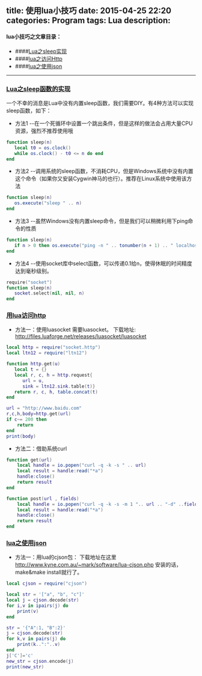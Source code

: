 title: 使用lua小技巧
date: 2015-04-25 22:20
categories: Program
tags: Lua
description:
---

#### lua小技巧之文章目录：
* ####[Lua之sleep实现](#jump1)
* ####[lua之访问Http](#jump2)
* ####[lua之使用json](#jump3)
<!-- more -->

---
### <span id = "jump1">[Lua之sleep函数的实现](http://www.cnblogs.com/orez88/articles/2192040.html)</span>
一个不幸的消息是Lua中没有内置sleep函数，我们需要DIY。有4种方法可以实现sleep函数，如下：
* 方法1
--在一个死循环中设置一个跳出条件，但是这样的做法会占用大量CPU资源，强烈不推荐使用哦
```lua
function sleep(n)
   local t0 = os.clock()
   while os.clock() - t0 <= n do end
end
```
* 方法2
--调用系统的sleep函数，不消耗CPU，但是Windows系统中没有内置这个命令（如果你又安装Cygwin神马的也行）。推荐在Linux系统中使用该方法
```lua
function sleep(n)
   os.execute("sleep " .. n)
end
```
* 方法3
--虽然Windows没有内置sleep命令，但是我们可以稍微利用下ping命令的性质
```lua
function sleep(n)
   if n > 0 then os.execute("ping -n " .. tonumber(n + 1) .. " localhost > NUL") end
end
```
* 方法4
--使用socket库中select函数，可以传递0.1给n，使得休眠的时间精度达到毫秒级别。
```lua
‍require("socket")
function sleep(n)
   socket.select(nil, nil, n)
end
```

### <span id = "jump2">[用lua访问http](http://tooold.is-programmer.com/posts/38309.html)</span>
* 方法一：使用luasocket
需要luasocket。 下载地址: http://files.luaforge.net/releases/luasocket/luasocket
```lua
local http = require("socket.http")
local ltn12 = require("ltn12")

function http.get(u)
   local t = {}
   local r, c, h = http.request{
      url = u,
      sink = ltn12.sink.table(t)}
   return r, c, h, table.concat(t)
end

url = "http://www.baidu.com"
r,c,h,body=http.get(url)
if c~= 200 then
    return
end
print(body)
```
* 方法二：借助系统curl
```lua
function get(url)
    local handle = io.popen("curl -q -k -s " .. url)
    local result = handle:read("*a")
    handle:close()
    return result
end

function post(url , fields)
    local handle = io.popen("curl -q -k -s -m 1 ".. url .. "-d" ..fields .. "`")
    local result = handle:read("*a")
    handle:close()
    return result
end
```

### <span id="jump3">[lua之使用json](http://tooold.is-programmer.com/posts/38310.html)</span>
* 方法一：用lua的cjson包：
下载地址在这里 http://www.kyne.com.au/~mark/software/lua-cjson.php
安装的话，make&make install就行了。
```lua
local cjson = require("cjson")

local str = '["a", "b", "c"]'
local j = cjson.decode(str)
for i,v in ipairs(j) do
    print(v)
end

str = '{"A":1, "B":2}'
j = cjson.decode(str)
for k,v in pairs(j) do
    print(k..":"..v)
end
j['C']='c'
new_str = cjson.encode(j)
print(new_str)
```
